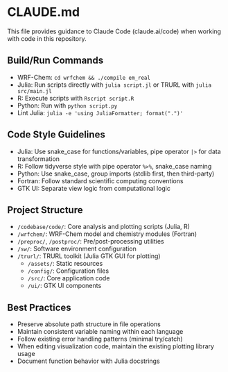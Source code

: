 # CLAUDE.md

This file provides guidance to Claude Code (claude.ai/code) when working with code in this repository.

## Build/Run Commands
- WRF-Chem: `cd wrfchem && ./compile em_real`
- Julia: Run scripts directly with `julia script.jl` or TRURL with `julia src/main.jl`
- R: Execute scripts with `Rscript script.R`
- Python: Run with `python script.py`
- Lint Julia: `julia -e 'using JuliaFormatter; format(".")'`

## Code Style Guidelines
- Julia: Use snake_case for functions/variables, pipe operator `|>` for data transformation
- R: Follow tidyverse style with pipe operator `%>%`, snake_case naming
- Python: Use snake_case, group imports (stdlib first, then third-party)
- Fortran: Follow standard scientific computing conventions
- GTK UI: Separate view logic from computational logic

## Project Structure
- `/codebase/code/`: Core analysis and plotting scripts (Julia, R)
- `/wrfchem/`: WRF-Chem model and chemistry modules (Fortran)
- `/preproc/`, `/postproc/`: Pre/post-processing utilities
- `/sw/`: Software environment configuration
- `/trurl/`: TRURL toolkit (Julia GTK GUI for plotting)
  - `/assets/`: Static resources
  - `/config/`: Configuration files
  - `/src/`: Core application code
  - `/ui/`: GTK UI components

## Best Practices
- Preserve absolute path structure in file operations
- Maintain consistent variable naming within each language
- Follow existing error handling patterns (minimal try/catch)
- When editing visualization code, maintain the existing plotting library usage
- Document function behavior with Julia docstrings